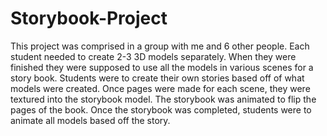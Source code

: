 # Storybook-Project
This project was comprised in a group with me and 6 other people. Each student needed to create 2-3 3D models separately. When they were finished they were supposed to use all the models in various scenes for a story book. Students were to create their own stories based off of what models were created. Once pages were made for each scene, they were textured into the storybook model. The storybook was animated to flip the pages of the book. Once the storybook was completed, students were to animate all models based off the story. 
